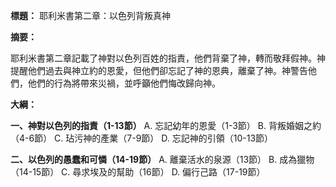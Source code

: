 **標題：** 耶利米書第二章：以色列背叛真神

**摘要：**

耶利米書第二章記載了神對以色列百姓的指責，他們背棄了神，轉而敬拜假神。神提醒他們過去與神立約的恩愛，但他們卻忘記了神的恩典，離棄了神。神警告他們，他們的行為將帶來災禍，並呼籲他們悔改歸向神。

**大綱：**

**一、神對以色列的指責（1-13節）**
    A. 忘記幼年的恩愛（1-3節）
    B. 背叛婚姻之約（4-6節）
    C. 玷污神的產業（7-9節）
    D. 忘記神的引領（10-13節）

**二、以色列的愚蠢和可憐（14-19節）**
    A. 離棄活水的泉源（13節）
    B. 成為獵物（14-15節）
    C. 尋求埃及的幫助（16節）
    D. 偏行己路（17-19節）